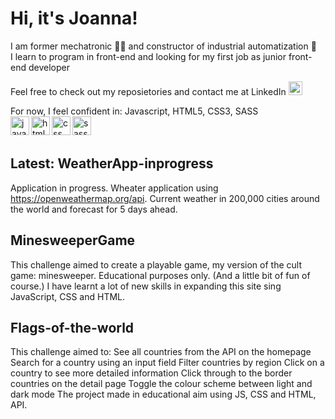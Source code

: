 # Hi, it's Joanna! 
I am former mechatronic 👷‍♀️ and constructor of industrial automatization 🤖 <br />
I learn to program in front-end and looking for my first job as junior front-end developer <br />

Feel free to check out my reposietories and contact me at LinkedIn  [<img alt="joannaignasiak | LinkedIn" width="22px" src="https://cdn.jsdelivr.net/npm/simple-icons@v3/icons/linkedin.svg" />][linkedin]
<br />

For now, I feel confident in: Javascript, HTML5, CSS3, SASS<br>
<img align="left" alt="javascript"  width="30px" src="https://img.icons8.com/color/48/000000/javascript-logo-1.png"/>
<img align="left" alt="html5" width="30px" src="https://img.icons8.com/color/48/000000/html-5.png"/>
<img align="left" alt="css" width="30px" src="https://img.icons8.com/color/48/000000/css3.png"/>
<img align="left" alt="sass" width="30px" src="http://logo-load.com/uploads/posts/2016-08/sass-logo.png"/>
<br />
<br />


## Latest: WeatherApp-inprogress
Application in progress. Wheater application using https://openweathermap.org/api. Current weather in 200,000 cities around the world and forecast for 5 days ahead.<br />

## MinesweeperGame
This challenge aimed to create a playable game, my version of the cult game: minesweeper. Educational purposes only. (And a little bit of fun of course.) 
I have learnt a lot of new skills in expanding this site sing JavaScript, CSS and HTML.<br />

## Flags-of-the-world
This challenge aimed to:
See all countries from the API on the homepage
Search for a country using an input field
Filter countries by region
Click on a country to see more detailed information
Click through to the border countries on the detail page
Toggle the colour scheme between light and dark mode
The project made in educational aim using JS, CSS and HTML, API.



[linkedin]: https://www.linkedin.com/in/joanna-ignasiak/
